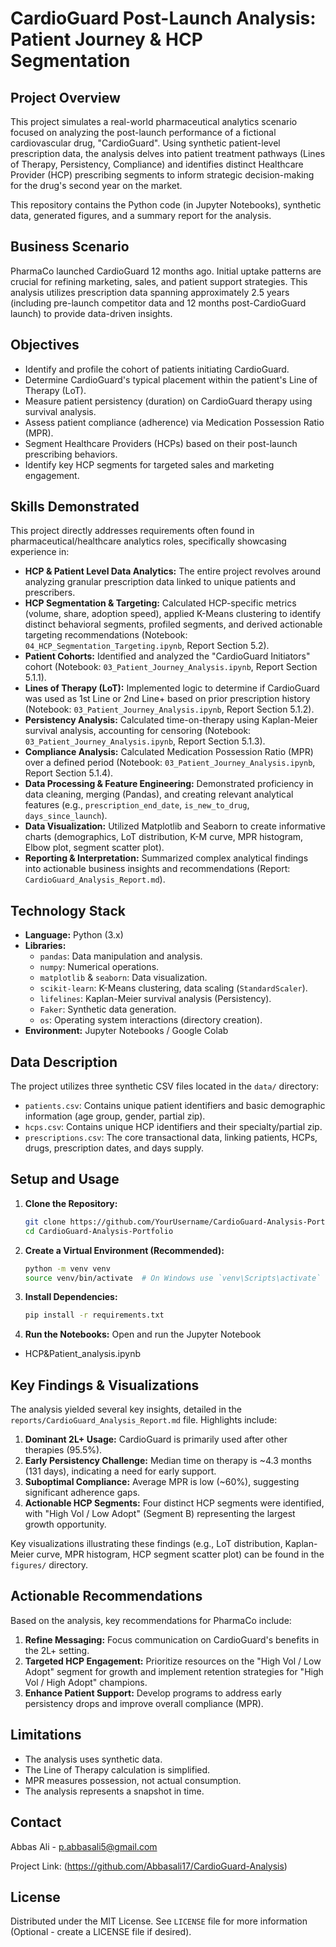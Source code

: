 # CardioGuard Post-Launch Analysis: Patient Journey & HCP Segmentation

## Project Overview

This project simulates a real-world pharmaceutical analytics scenario focused on analyzing the post-launch performance of a fictional cardiovascular drug, "CardioGuard". Using synthetic patient-level prescription data, the analysis delves into patient treatment pathways (Lines of Therapy, Persistency, Compliance) and identifies distinct Healthcare Provider (HCP) prescribing segments to inform strategic decision-making for the drug's second year on the market.

This repository contains the Python code (in Jupyter Notebooks), synthetic data, generated figures, and a summary report for the analysis.

## Business Scenario

PharmaCo launched CardioGuard 12 months ago. Initial uptake patterns are crucial for refining marketing, sales, and patient support strategies. This analysis utilizes prescription data spanning approximately 2.5 years (including pre-launch competitor data and 12 months post-CardioGuard launch) to provide data-driven insights.

## Objectives

*   Identify and profile the cohort of patients initiating CardioGuard.
*   Determine CardioGuard's typical placement within the patient's Line of Therapy (LoT).
*   Measure patient persistency (duration) on CardioGuard therapy using survival analysis.
*   Assess patient compliance (adherence) via Medication Possession Ratio (MPR).
*   Segment Healthcare Providers (HCPs) based on their post-launch prescribing behaviors.
*   Identify key HCP segments for targeted sales and marketing engagement.

## Skills Demonstrated

This project directly addresses requirements often found in pharmaceutical/healthcare analytics roles, specifically showcasing experience in:

*   **HCP & Patient Level Data Analytics:** The entire project revolves around analyzing granular prescription data linked to unique patients and prescribers.
*   **HCP Segmentation & Targeting:** Calculated HCP-specific metrics (volume, share, adoption speed), applied K-Means clustering to identify distinct behavioral segments, profiled segments, and derived actionable targeting recommendations (Notebook: `04_HCP_Segmentation_Targeting.ipynb`, Report Section 5.2).
*   **Patient Cohorts:** Identified and analyzed the "CardioGuard Initiators" cohort (Notebook: `03_Patient_Journey_Analysis.ipynb`, Report Section 5.1.1).
*   **Lines of Therapy (LoT):** Implemented logic to determine if CardioGuard was used as 1st Line or 2nd Line+ based on prior prescription history (Notebook: `03_Patient_Journey_Analysis.ipynb`, Report Section 5.1.2).
*   **Persistency Analysis:** Calculated time-on-therapy using Kaplan-Meier survival analysis, accounting for censoring (Notebook: `03_Patient_Journey_Analysis.ipynb`, Report Section 5.1.3).
*   **Compliance Analysis:** Calculated Medication Possession Ratio (MPR) over a defined period (Notebook: `03_Patient_Journey_Analysis.ipynb`, Report Section 5.1.4).
*   **Data Processing & Feature Engineering:** Demonstrated proficiency in data cleaning, merging (Pandas), and creating relevant analytical features (e.g., `prescription_end_date`, `is_new_to_drug`, `days_since_launch`).
*   **Data Visualization:** Utilized Matplotlib and Seaborn to create informative charts (demographics, LoT distribution, K-M curve, MPR histogram, Elbow plot, segment scatter plot).
*   **Reporting & Interpretation:** Summarized complex analytical findings into actionable business insights and recommendations (Report: `CardioGuard_Analysis_Report.md`).

## Technology Stack

*   **Language:** Python (3.x)
*   **Libraries:**
    *   `pandas`: Data manipulation and analysis.
    *   `numpy`: Numerical operations.
    *   `matplotlib` & `seaborn`: Data visualization.
    *   `scikit-learn`: K-Means clustering, data scaling (`StandardScaler`).
    *   `lifelines`: Kaplan-Meier survival analysis (Persistency).
    *   `Faker`: Synthetic data generation.
    *   `os`: Operating system interactions (directory creation).
*   **Environment:** Jupyter Notebooks / Google Colab

## Data Description

The project utilizes three synthetic CSV files located in the `data/` directory:

*   `patients.csv`: Contains unique patient identifiers and basic demographic information (age group, gender, partial zip).
*   `hcps.csv`: Contains unique HCP identifiers and their specialty/partial zip.
*   `prescriptions.csv`: The core transactional data, linking patients, HCPs, drugs, prescription dates, and days supply.



## Setup and Usage

1.  **Clone the Repository:**
    ```bash
    git clone https://github.com/YourUsername/CardioGuard-Analysis-Portfolio.git
    cd CardioGuard-Analysis-Portfolio
    ```
2.  **Create a Virtual Environment (Recommended):**
    ```bash
    python -m venv venv
    source venv/bin/activate  # On Windows use `venv\Scripts\activate`
    ```
3.  **Install Dependencies:**
    ```bash
    pip install -r requirements.txt
    ```
4.  **Run the Notebooks:** Open and run the Jupyter Notebook
   *  HCP&Patient_analysis.ipynb

    

## Key Findings & Visualizations

The analysis yielded several key insights, detailed in the `reports/CardioGuard_Analysis_Report.md` file. Highlights include:

1.  **Dominant 2L+ Usage:** CardioGuard is primarily used after other therapies (95.5%).
2.  **Early Persistency Challenge:** Median time on therapy is ~4.3 months (131 days), indicating a need for early support.
3.  **Suboptimal Compliance:** Average MPR is low (~60%), suggesting significant adherence gaps.
4.  **Actionable HCP Segments:** Four distinct HCP segments were identified, with "High Vol / Low Adopt" (Segment B) representing the largest growth opportunity.

Key visualizations illustrating these findings (e.g., LoT distribution, Kaplan-Meier curve, MPR histogram, HCP segment scatter plot) can be found in the `figures/` directory.

## Actionable Recommendations

Based on the analysis, key recommendations for PharmaCo include:

1.  **Refine Messaging:** Focus communication on CardioGuard's benefits in the 2L+ setting.
2.  **Targeted HCP Engagement:** Prioritize resources on the "High Vol / Low Adopt" segment for growth and implement retention strategies for "High Vol / High Adopt" champions.
3.  **Enhance Patient Support:** Develop programs to address early persistency drops and improve overall compliance (MPR).



## Limitations

*   The analysis uses synthetic data.
*   The Line of Therapy calculation is simplified.
*   MPR measures possession, not actual consumption.
*   The analysis represents a snapshot in time.

## Contact

Abbas Ali - p.abbasali5@gmail.com

Project Link: (https://github.com/Abbasali17/CardioGuard-Analysis)

## License

Distributed under the MIT License. See `LICENSE` file for more information (Optional - create a LICENSE file if desired).
